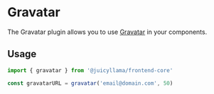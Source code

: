 # Gravatar

The Gravatar plugin allows you to use [Gravatar](http://gravatar.com) in your components.

## Usage

```ts
import { gravatar } from '@juicyllama/frontend-core'

const gravatarURL = gravatar('email@domain.com', 50)
```
